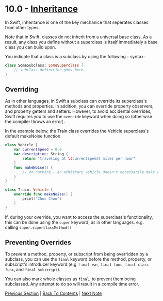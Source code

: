 # 10.0 - [Inheritance](https://developer.apple.com/library/content/documentation/Swift/Conceptual/Swift_Programming_Language/Inheritance.html)

In Swift, inheritance is one of the key mechanice that seperates classes from other types.

Note that in Swift, classes do not inherit from a universal base class. As a result, any class you define without a superclass is itself immediately a base class you can build upon.

You indicate that a class is a subclass by using the following `:` syntax:
```Swift
class SomeSubclass: SomeSuperclass {
    // subclass definition goes here
}
```

## Overriding

As in other languages, in Swift a subclass can override its superclass's methods and properties. In addition, you can override property observers, and property getters and setters. However, to avoid accidental overrides, Swift requires you to use the `override` keyword when doing so (otherwise the compiler throws an error). 

In the example below, the Train class overrides the Vehicle superclass's default makeNoise function.
```Swift
class Vehicle {
    var currentSpeed = 0.0
    var description: String {
        return "traveling at \(currentSpeed) miles per hour"
    }
    func makeNoise() {
        // do nothing - an arbitrary vehicle doesn't necessarily make a noise
    }
}

class Train: Vehicle {
    override func makeNoise() {
        print("Choo Choo")
    }
}
```

If, during your override, you want to access the superclass's functionality, this can be done using the `super` keyword, as in other languages. e.g. calling `super.superclassMethod()`

## Preventing Overrides

To prevent a method, property, or subscript from being overridden by a subclass, you can use the `final` keyword before the method, property, or subscript's introducer keyword (e.g. `final var`, `final func`, `final class func`, and `final subscript`).

You can also mark whole classes as `final`, to prevent them being subclassed. Any attempt to do so will result in a compile time error.

[Previous Section](../9%20-%20Methods/9.1%20-%20Instance%20Methods.md) | [Back To Contents](https://github.com/Firanus/swift-language-guide-notes) |  [Next Note](../11%20-%20Initialization/11.0%20-%20Initialization.md)